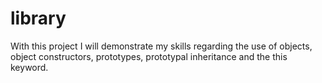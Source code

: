 # library

With this project I will demonstrate my skills regarding the use of objects, object constructors, prototypes, prototypal inheritance and the this keyword.